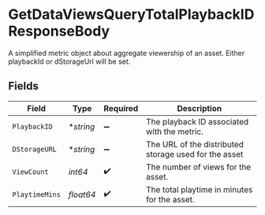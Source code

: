 # GetDataViewsQueryTotalPlaybackIDResponseBody

A simplified metric object about aggregate viewership of an
asset. Either playbackId or dStorageUrl will be set.



## Fields

| Field                                                 | Type                                                  | Required                                              | Description                                           |
| ----------------------------------------------------- | ----------------------------------------------------- | ----------------------------------------------------- | ----------------------------------------------------- |
| `PlaybackID`                                          | **string*                                             | :heavy_minus_sign:                                    | The playback ID associated with the metric.           |
| `DStorageURL`                                         | **string*                                             | :heavy_minus_sign:                                    | The URL of the distributed storage used for the asset |
| `ViewCount`                                           | *int64*                                               | :heavy_check_mark:                                    | The number of views for the asset.                    |
| `PlaytimeMins`                                        | *float64*                                             | :heavy_check_mark:                                    | The total playtime in minutes for the asset.          |